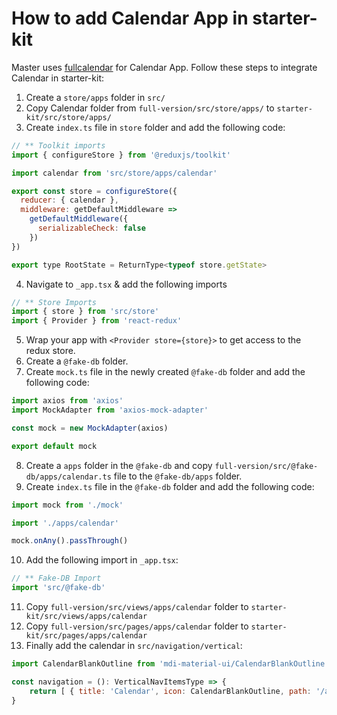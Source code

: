 # How to add Calendar App in starter-kit

Master uses [fullcalendar](https://fullcalendar.io/docs#toc) for Calendar App. Follow these steps to integrate Calendar in starter-kit:

1. Create a `store/apps` folder in `src/`
2. Copy Calendar folder from `full-version/src/store/apps/` to `starter-kit/src/store/apps/`
3. Create `index.ts` file in `store` folder and add the following code:
```jsx
// ** Toolkit imports
import { configureStore } from '@reduxjs/toolkit'

import calendar from 'src/store/apps/calendar'

export const store = configureStore({
  reducer: { calendar },
  middleware: getDefaultMiddleware =>
    getDefaultMiddleware({
      serializableCheck: false
    })
})

export type RootState = ReturnType<typeof store.getState>
```
4. Navigate to `_app.tsx` & add the following imports
```jsx
// ** Store Imports
import { store } from 'src/store'
import { Provider } from 'react-redux'
```
5. Wrap your app with `<Provider store={store}>` to get access to the redux store.
6. Create a `@fake-db` folder.
7. Create `mock.ts` file in the newly created `@fake-db` folder and add the following code:
```jsx
import axios from 'axios'
import MockAdapter from 'axios-mock-adapter'

const mock = new MockAdapter(axios)

export default mock
```
8. Create a `apps` folder in the `@fake-db` and copy `full-version/src/@fake-db/apps/calendar.ts` file to the `@fake-db/apps` folder.
9. Create `index.ts` file in the `@fake-db` folder and add the following code:
```jsx
import mock from './mock'

import './apps/calendar'

mock.onAny().passThrough()
```
10.  Add the following import in `_app.tsx`:
```jsx
// ** Fake-DB Import
import 'src/@fake-db'
```
11. Copy `full-version/src/views/apps/calendar` folder to `starter-kit/src/views/apps/calendar`
12. Copy `full-version/src/pages/apps/calendar` folder to `starter-kit/src/pages/apps/calendar`
13. Finally add the calendar in `src/navigation/vertical`:

```jsx
import CalendarBlankOutline from 'mdi-material-ui/CalendarBlankOutline'

const navigation = (): VerticalNavItemsType => {
    return [ { title: 'Calendar', icon: CalendarBlankOutline, path: '/apps/calendar' }, ...]
}
```